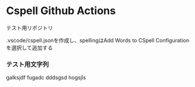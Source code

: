 # Cspell Github Actions
テスト用リポジトリ

.vscode/cspell.jsonを作成し、spellingはAdd Words to CSpell Configuration を選択して追加する

### テスト用文字列
galksjdf
fugadc
dddsgsd
hogsjls
